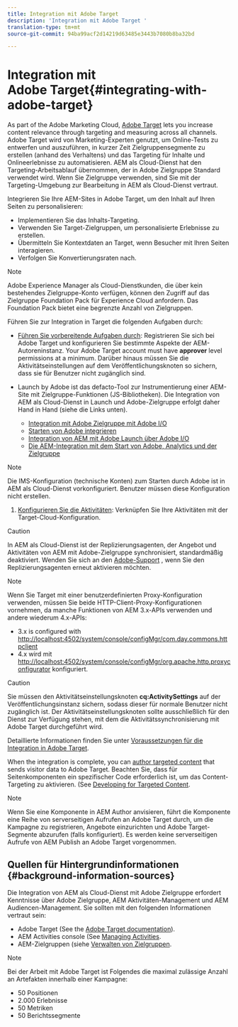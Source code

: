 ```yaml
---
title: Integration mit Adobe Target
description: 'Integration mit Adobe Target '
translation-type: tm+mt
source-git-commit: 94ba99acf2d14219d63485e3443b7080b8ba32bd

---
```



# Integration mit Adobe Target{#integrating-with-adobe-target}

As part of the Adobe Marketing Cloud, [Adobe Target](http://www.adobe.com/solutions/testing-targeting/testandtarget.html) lets you increase content relevance through targeting and measuring across all channels. Adobe Target wird von Marketing-Experten genutzt, um Online-Tests zu entwerfen und auszuführen, in kurzer Zeit Zielgruppensegmente zu erstellen (anhand des Verhaltens) und das Targeting für Inhalte und Onlineerlebnisse zu automatisieren. AEM als Cloud-Dienst hat den Targeting-Arbeitsablauf übernommen, der in Adobe Zielgruppe Standard verwendet wird. Wenn Sie Zielgruppe verwenden, sind Sie mit der Targeting-Umgebung zur Bearbeitung in AEM als Cloud-Dienst vertraut.

Integrieren Sie Ihre AEM-Sites in Adobe Target, um den Inhalt auf Ihren Seiten zu personalisieren:

* Implementieren Sie das Inhalts-Targeting.
* Verwenden Sie Target-Zielgruppen, um personalisierte Erlebnisse zu erstellen.
* Übermitteln Sie Kontextdaten an Target, wenn Besucher mit Ihren Seiten interagieren.
* Verfolgen Sie Konvertierungsraten nach.

>[!NOTE]
>
>Adobe Experience Manager als Cloud-Dienstkunden, die über kein bestehendes Zielgruppe-Konto verfügen, können den Zugriff auf das Zielgruppe Foundation Pack für Experience Cloud anfordern.  Das Foundation Pack bietet eine begrenzte Anzahl von Zielgruppen.


Führen Sie zur Integration in Target die folgenden Aufgaben durch:

* [Führen Sie vorbereitende Aufgaben durch](https://docs.adobe.com/content/help/en/experience-manager-65/administering/integration/target-requirements.html): Registrieren Sie sich bei Adobe Target und konfigurieren Sie bestimmte Aspekte der AEM-Autoreninstanz. Your Adobe Target account must have **approver** level permissions at a minimum. Darüber hinaus müssen Sie die Aktivitätseinstellungen auf dem Veröffentlichungsknoten so sichern, dass sie für Benutzer nicht zugänglich sind.

* Launch by Adobe ist das defacto-Tool zur Instrumentierung einer AEM-Site mit Zielgruppe-Funktionen (JS-Bibliotheken). Die Integration von AEM als Cloud-Dienst in Launch und Adobe-Zielgruppe erfolgt daher Hand in Hand (siehe die Links unten).

   * [Integration mit Adobe Zielgruppe mit Adobe I/O](https://docs.adobe.com/content/help/en/experience-manager-65/administering/integration/integration-ims-adobe-io.html)
   * [Starten von Adobe integrieren](https://docs.adobe.com/content/help/en/experience-manager-learn/sites/integrations/adobe-launch-integration-tutorial-understand.html)
   * [Integration von AEM mit Adobe Launch über Adobe I/O](https://helpx.adobe.com/experience-manager/using/aem_launch_adobeio_integration.html)
   * [Die AEM-Integration mit dem Start von Adobe, Analytics und der Zielgruppe](https://helpx.adobe.com/experience-manager/kt/integration/using/aem-launch-integration-tutorial-understand.html)

>[!NOTE]
>
>Die IMS-Konfiguration (technische Konten) zum Starten durch Adobe ist in AEM als Cloud-Dienst vorkonfiguriert. Benutzer müssen diese Konfiguration nicht erstellen.

1. [Konfigurieren Sie die Aktivitäten](https://docs.adobe.com/content/help/en/experience-manager-65/authoring/personalization/activitylib.html): Verknüpfen Sie Ihre Aktivitäten mit der Target-Cloud-Konfiguration.

>[!CAUTION]
>
>In AEM als Cloud-Dienst ist der Replizierungsagenten, der Angebot und Aktivitäten von AEM mit Adobe-Zielgruppe synchronisiert, standardmäßig deaktiviert. Wenden Sie sich an den [Adobe-Support](https://helpx.adobe.com/contact/enterprise-support.ec.html#target) , wenn Sie den Replizierungsagenten erneut aktivieren möchten.

>[!NOTE]
>
>Wenn Sie Target mit einer benutzerdefinierten Proxy-Konfiguration verwenden, müssen Sie beide HTTP-Client-Proxy-Konfigurationen vornehmen, da manche Funktionen von AEM 3.x-APIs verwenden und andere wiederum 4.x-APIs:
>
>* 3.x is configured with [http://localhost:4502/system/console/configMgr/com.day.commons.httpclient](http://localhost:4502/system/console/configMgr/com.day.commons.httpclient)
>* 4.x wird mit [http://localhost:4502/system/console/configMgr/org.apache.http.proxyconfigurator](http://localhost:4502/system/console/configMgr/org.apache.http.proxyconfigurator)  konfiguriert.
>



>[!CAUTION]
>
>Sie müssen den Aktivitätseinstellungsknoten **cq:ActivitySettings** auf der Veröffentlichungsinstanz sichern, sodass dieser für normale Benutzer nicht zugänglich ist. Der Aktivitätseinstellungsknoten sollte ausschließlich für den Dienst zur Verfügung stehen, mit dem die Aktivitätssynchronisierung mit Adobe Target durchgeführt wird.
>
>Detaillierte Informationen finden Sie unter [Voraussetzungen für die Integration in Adobe Target](https://docs.adobe.com/content/help/en/experience-manager-65/administering/integration/target-requirements.html#securing-the-activity-settings-node).

When the integration is complete, you can [author targeted content](https://docs.adobe.com/content/help/en/experience-manager-65/authoring/personalization/content-targeting-touch.html) that sends visitor data to Adobe Target. Beachten Sie, dass für Seitenkomponenten ein spezifischer Code erforderlich ist, um das Content-Targeting zu aktivieren. (See [Developing for Targeted Content](https://docs.adobe.com/content/help/en/experience-manager-65/developing/personlization/target.html).

>[!NOTE]
>
>Wenn Sie eine Komponente in AEM Author anvisieren, führt die Komponente eine Reihe von serverseitigen Aufrufen an Adobe Target durch, um die Kampagne zu registrieren, Angebote einzurichten und Adobe Target-Segmente abzurufen (falls konfiguriert). Es werden keine serverseitigen Aufrufe von AEM Publish an Adobe Target vorgenommen.

## Quellen für Hintergrundinformationen {#background-information-sources}

Die Integration von AEM als Cloud-Dienst mit Adobe Zielgruppe erfordert Kenntnisse über Adobe Zielgruppe, AEM Aktivitäten-Management und AEM Audiencen-Management. Sie sollten mit den folgenden Informationen vertraut sein:

* Adobe Target (See the [Adobe Target documentation](https://marketing.adobe.com/resources/help/en_US/target/)).
* AEM Activities console (See [Managing Activities](https://docs.adobe.com/content/help/en/experience-manager-65/authoring/personalization/activitylib.html).
* AEM-Zielgruppen (siehe [Verwalten von Zielgruppen](https://docs.adobe.com/content/help/en/experience-manager-65/authoring/personalization/managing-audiences.html).

>[!NOTE]
>
>Bei der Arbeit mit Adobe Target ist Folgendes die maximal zulässige Anzahl an Artefakten innerhalb einer Kampagne:
>
>* 50 Positionen
>* 2.000 Erlebnisse
>* 50 Metriken
>* 50 Berichtssegmente
>


